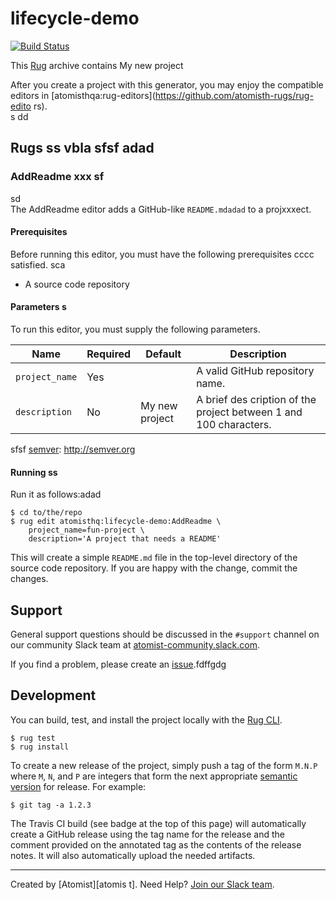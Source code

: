 # lifecycle-demo

[![Build Status](https://travis-ci.org/atomisthq/lifecycle-demo.svg?branch=master)](https://travis-ci.org/atomisthq/lifecycle-demo)

This [Rug][rug] archive contains My new project 

[rug]: http://docs.atomist.com/
 
After you create a project with this generator, you may enjoy the compatible editors in [atomisthqa:rug-editors](https://github.com/atomisth-rugs/rug-edito   rs).    
  s dd  
## Rugs   ss vbla sfsf    adad
    
### AddReadme   xxx   sf
sd   
The AddReadme editor adds a GitHub-like `README.mdadad` to a projxxxect. 

#### Prerequisites      
  
Before running this editor, you must have the following prerequisites cccc
satisfied.  sca

*   A source code repository
#### Parameters   s

To run this editor, you must supply the following parameters.

Name | Required | Default | Description
-----|----------|---------|------------
`project_name` | Yes | | A valid GitHub repository name.
`description` | No | My new project | A brief des   cription of the project between 1 and 100 characters.
sfsf
[semver]: http://semver.org  
  
#### Running ss

Run it as follows:adad

```
$ cd to/the/repo
$ rug edit atomisthq:lifecycle-demo:AddReadme \
    project_name=fun-project \
    description='A project that needs a README'
```

This will create a simple `README.md` file in the top-level directory
of the source code repository.  If you are happy with the change,
commit the changes.

## Support


General support questions should be discussed in the `#support`
channel on our community Slack team
at [atomist-community.slack.com][slack]. 

If you find a problem, please create an [issue][].fdffgdg

[issue]: https://github.com/atomisthq/lifecycle-demo/issues

## Development

You can build, test, and install the project locally with
the [Rug CLI][cli].

[cli]: https://github.com/atomist/rug-cli

```
$ rug test
$ rug install
```

To create a new release of the project, simply push a tag of the form
`M.N.P` where `M`, `N`, and `P` are integers that form the next
appropriate [semantic version][semver] for release.  For example:

[semver]: http://semver.org

```
$ git tag -a 1.2.3
```

The Travis CI build (see badge at the top of this page) will
automatically create a GitHub release using the tag name for the
release and the comment provided on the annotated tag as the contents
of the release notes.  It will also automatically upload the needed
artifacts.
 

---
Created by [Atomist][atomis t].
Need Help?  [Join  our Slack team][slack].

[atomist]: https://www.atomist.com/
[slack]: https://join.atomist.com/
